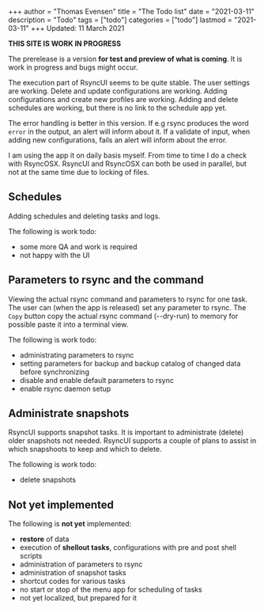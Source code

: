 +++
author = "Thomas Evensen"
title = "The Todo list"
date = "2021-03-11"
description = "Todo"
tags = ["todo"]
categories = ["todo"]
lastmod = "2021-03-11"
+++
Updated: 11 March 2021

**THIS SITE IS WORK IN PROGRESS**

The prerelease is a version **for test and preview of what is coming**. It is work in progress and bugs might occur.

The execution part of RsyncUI seems to be quite stable. The user settings are working. Delete and update configurations are working. Adding configurations and create new profiles are working. Adding and delete schedules are working, but there is no link to the schedule app yet.

The error handling is better in this version. If e.g rsync produces the word `error` in the output,  an alert will inform about it. If a validate of input, when adding new configurations, fails an alert will inform about the error.

I am using the app it on daily basis myself. From time to time I do a check with RsyncOSX. RsyncUI and RsyncOSX can both be used in parallel, but not at the same time due to locking of files.

## Schedules

Adding schedules and deleting tasks and logs.

The following is work todo:

- some more QA and work is required
- not happy with the UI

## Parameters to rsync and the command

Viewing the actual rsync command and parameters to rsync for one task. The user can (when the app is released) set any parameter to rsync. The `Copy` button copy the actual rsync command (--dry-run) to memory for possible paste it into a terminal view.

The following is work todo:

- administrating parameters to rsync
- setting parameters for backup and backup catalog of changed data before synchronizing
- disable and enable default parameters to rsync
- enable rsync daemon setup

## Administrate snapshots

RsyncUI supports snapshot tasks. It is important to administrate (delete) older snapshots not needed. RsyncUI supports a couple of plans to assist in which snapshoots to keep and which to delete.

The following is work todo:

- delete snapshots

## Not yet implemented

The following is **not yet** implemented:

- **restore** of data
- execution of **shellout tasks**, configurations with pre and post shell scripts
- administration of parameters to rsync
- administration of snapshot tasks
- shortcut codes for various tasks
- no start or stop of the menu app for scheduling of tasks
- not yet localized, but prepared for it
